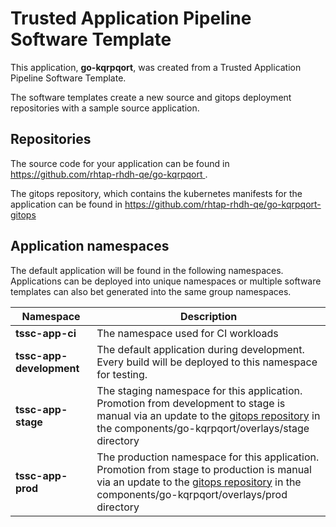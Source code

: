 # Trusted Application Pipeline Software Template

This application, **go-kqrpqort**, was created from a Trusted Application Pipeline Software Template.

The software templates create a new source and gitops deployment repositories with a sample source application. 

## Repositories

The source code for your application can be found in [https://github.com/rhtap-rhdh-qe/go-kqrpqort ](https://github.com/rhtap-rhdh-qe/go-kqrpqort ).
 
The gitops repository, which contains the kubernetes manifests for the application can be found in 
[https://github.com/rhtap-rhdh-qe/go-kqrpqort-gitops ](https://github.com/rhtap-rhdh-qe/go-kqrpqort-gitops ) 

## Application namespaces 

The default application will be found in the following namespaces. Applications can be deployed into unique namespaces or multiple software templates can also bet generated into the same group namespaces.  

|  Namespace   |  Description   |  
| -------- | -------- |
| **tssc-app-ci** | The namespace used for CI workloads |
| **tssc-app-development** | The default application during development. Every build will be deployed to this namespace for testing. |
| **tssc-app-stage** | The staging namespace for this application. Promotion from development to stage is manual via an update to the [gitops repository](https://github.com/rhtap-rhdh-qe/go-kqrpqort-gitops ) in the components/go-kqrpqort/overlays/stage directory |
| **tssc-app-prod** | The production namespace for this application. Promotion from stage to production is manual via an update to the [gitops repository](https://github.com/rhtap-rhdh-qe/go-kqrpqort-gitops ) in the components/go-kqrpqort/overlays/prod directory |